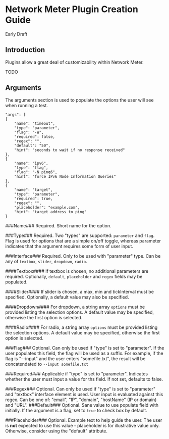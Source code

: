 Network Meter Plugin Creation Guide
===================================
Early Draft

Introduction
------------
Plugins allow a great deal of customizability within Network Meter.

TODO

Arguments
---------
The arguments section is used to populate the options the user will see when
running a test.

    "args": [
    {
        "name": "timeout",
        "type": "parameter",
        "flag": "-W",
        "required": false,
        "regex": "",
        "default": "50",
        "hint": "seconds to wait if no response received"
    },
    {
        "name": "ipv6",
        "type": "flag",
        "flag": "-N ping6",
        "hint": "force IPv6 Node Information Queries"
    },
    {
        "name": "target",
        "type": "parameter",
        "required": true,
        "regex": "",
        "placeholder": "example.com",
        "hint": "target address to ping"
    }

###Name###
Required. Short name for the option.

###Type###
Required. Two "types" are supported: `parameter` and `flag`. Flag is used for options
that are a simple on/off toggle, whereas parameter indicates that the argument
requires some form of user input.

###Interface###
Required. Only to be used with "parameter" type. Can be any of `textbox`, `slider`, 
`dropdown`, `radio`.

####Textbox####
If textbox is chosen, no additional parameters are required. Optionally, `default`,
`placeholder` and `regex` fields may be populated.

####Slider####
If slider is chosen, a max, min and tickInterval must be specified. Optionally, 
a default value may also be specified.

####Dropdown####
For dropdown, a string array `options` must be provided listing the selection
options. A default value may be specified, otherwise the first option is selected.

####Radio####
For radio, a string array `options` must be provided listing the selection
options. A default value may be specified, otherwise the first option is selected.

###Flag###
Optional. Can only be used if "type" is set to "parameter". If the user populates this
field, the flag will be used as a suffix. For example, if the flag is "--input" and
the user enters "somefile.txt", the result will be concatendated to 
`--input somefile.txt`

###Required###
Applicable if "type" is set to "parameter". Indicates whether the user must input a value
for ths field. If not set, defaults to false.

###Regex###
Optional. Can only be used if "type" is set to "parameter" and "textbox" interface element
is used. User input is evaluated against this regex. Can be one of: "email", "IP", "domain",
"hostName" (IP or domain) and "URL".
###Default###
Optional. Sane value to use populate field with initially. If the argument is a flag,
set to `true` to check box by default.

###Placeholder###
Optional. Example text to help guide the user. The user is **not** expected to use this
value - placeholder is for illustrative value only. Otherwise, consider using the "default"
attribute.

